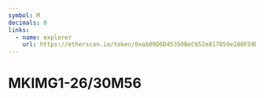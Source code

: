 ```yaml
---
symbol: M
decimals: 0
links:
  - name: explorer
    url: https://etherscan.io/token/0xab09D6D45350BeC652e817859e180F59DDa77603
---
```


# MKIMG1-26/30M56
